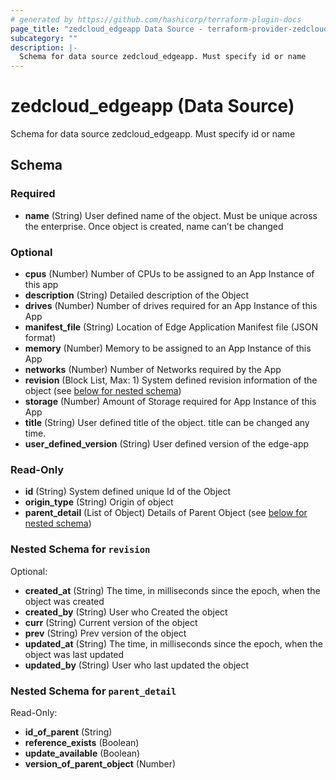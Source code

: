 ```yaml
---
# generated by https://github.com/hashicorp/terraform-plugin-docs
page_title: "zedcloud_edgeapp Data Source - terraform-provider-zedcloud"
subcategory: ""
description: |-
  Schema for data source zedcloud_edgeapp. Must specify id or name
---
```


# zedcloud_edgeapp (Data Source)

Schema for data source zedcloud_edgeapp. Must specify id or name



<!-- schema generated by tfplugindocs -->
## Schema

### Required

- **name** (String) User defined name of the object. Must be unique across the enterprise. Once object is created, name can’t be changed

### Optional

- **cpus** (Number) Number of CPUs to be assigned to an App Instance of this app
- **description** (String) Detailed description of the Object
- **drives** (Number) Number of drives required for an App Instance of this App
- **manifest_file** (String) Location of Edge Application Manifest file (JSON format)
- **memory** (Number) Memory to be assigned to an App Instance of this App
- **networks** (Number) Number of Networks required by the App
- **revision** (Block List, Max: 1) System defined revision information of the object (see [below for nested schema](#nestedblock--revision))
- **storage** (Number) Amount of Storage required for App Instance of this App
- **title** (String) User defined title of the object. title can be changed any time.
- **user_defined_version** (String) User defined version of the edge-app

### Read-Only

- **id** (String) System defined unique Id of the Object
- **origin_type** (String) Origin of object
- **parent_detail** (List of Object) Details of Parent Object (see [below for nested schema](#nestedatt--parent_detail))

<a id="nestedblock--revision"></a>
### Nested Schema for `revision`

Optional:

- **created_at** (String) The time, in milliseconds since the epoch, when the object was created
- **created_by** (String) User who Created the object
- **curr** (String) Current version of the object
- **prev** (String) Prev version of the object
- **updated_at** (String) The time, in milliseconds since the epoch, when the object was last updated
- **updated_by** (String) User who last updated the object


<a id="nestedatt--parent_detail"></a>
### Nested Schema for `parent_detail`

Read-Only:

- **id_of_parent** (String)
- **reference_exists** (Boolean)
- **update_available** (Boolean)
- **version_of_parent_object** (Number)



